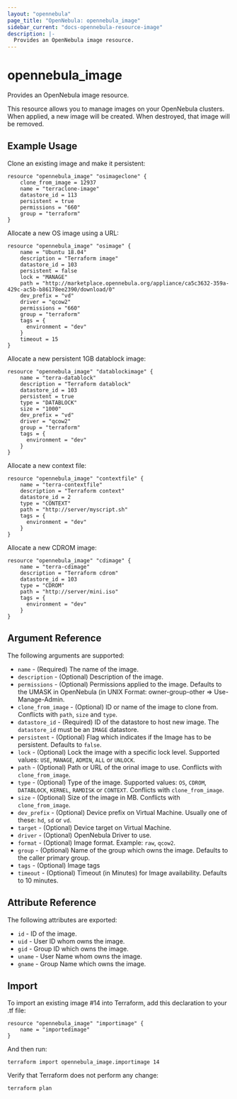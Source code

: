 ```yaml
---
layout: "opennebula"
page_title: "OpenNebula: opennebula_image"
sidebar_current: "docs-opennebula-resource-image"
description: |-
  Provides an OpenNebula image resource.
---
```


# opennebula_image

Provides an OpenNebula image resource.

This resource allows you to manage images on your OpenNebula clusters. When applied,
a new image will be created. When destroyed, that image will be removed.

## Example Usage

Clone an existing image and make it persistent:

```hcl
resource "opennebula_image" "osimageclone" {
    clone_from_image = 12937
    name = "terraclone-image"
    datastore_id = 113
    persistent = true
    permissions = "660"
    group = "terraform"
}
```

Allocate a new OS image using a URL:

```hcl
resource "opennebula_image" "osimage" {
    name = "Ubuntu 18.04"
    description = "Terraform image"
    datastore_id = 103
    persistent = false
    lock = "MANAGE"
    path = "http://marketplace.opennebula.org/appliance/ca5c3632-359a-429c-ac5b-b86178ee2390/download/0"
    dev_prefix = "vd"
    driver = "qcow2"
    permissions = "660"
    group = "terraform"
    tags = {
      environment = "dev"
    }
    timeout = 15
}
```

Allocate a new persistent 1GB datablock image:

```hcl
resource "opennebula_image" "datablockimage" {
    name = "terra-datablock"
    description = "Terraform datablock"
    datastore_id = 103
    persistent = true
    type = "DATABLOCK"
    size = "1000"
    dev_prefix = "vd"
    driver = "qcow2"
    group = "terraform"
    tags = {
      environment = "dev"
    }
}
```

Allocate a new context file:

```hcl
resource "opennebula_image" "contextfile" {
    name = "terra-contextfile"
    description = "Terraform context"
    datastore_id = 2
    type = "CONTEXT"
    path = "http://server/myscript.sh"
    tags = {
      environment = "dev"
    }
}
```

Allocate a new CDROM image:

```hcl
resource "opennebula_image" "cdimage" {
    name = "terra-cdimage"
    description = "Terraform cdrom"
    datastore_id = 103
    type = "CDROM"
    path = "http://server/mini.iso"
    tags = {
      environment = "dev"
    }
}
```

## Argument Reference

The following arguments are supported:

* `name` - (Required) The name of the image.
* `description` - (Optional) Description of the image.
* `permissions` - (Optional) Permissions applied to the image. Defaults to the UMASK in OpenNebula (in UNIX Format: owner-group-other => Use-Manage-Admin.
* `clone_from_image` - (Optional) ID or name of the image to clone from. Conflicts with `path`, `size` and `type`.
* `datastore_id` - (Required) ID of the datastore to host new image. The `datastore_id` must be an `IMAGE` datastore.
* `persistent` - (Optional) Flag which indicates if the Image has to be persistent. Defaults to `false`.
* `lock` - (Optional) Lock the image with a specific lock level. Supported values: `USE`, `MANAGE`, `ADMIN`, `ALL` or `UNLOCK`.
* `path` - (Optional) Path or URL of the orinal image to use. Conflicts with `clone_from_image`.
* `type` - (Optional) Type of the image. Supported values: `OS`, `CDROM`, `DATABLOCK`, `KERNEL`, `RAMDISK` or `CONTEXT`. Conflicts with `clone_from_image`.
* `size` - (Optional) Size of the image in MB. Conflicts with `clone_from_image`.
* `dev_prefix` - (Optional) Device prefix on Virtual Machine. Usually one of these: `hd`, `sd` or `vd`.
* `target` - (Optional) Device target on Virtual Machine.
* `driver` - (Optional) OpenNebula Driver to use.
* `format` - (Optional) Image format. Example: `raw`, `qcow2`.
* `group` - (Optional) Name of the group which owns the image. Defaults to the caller primary group.
* `tags` - (Optional) Image tags
* `timeout` - (Optional) Timeout (in Minutes) for Image availability. Defaults to 10 minutes.


## Attribute Reference

The following attributes are exported:
* `id` - ID of the image.
* `uid` - User ID whom owns the image.
* `gid` - Group ID which owns the image.
* `uname` - User Name whom owns the image.
* `gname` - Group Name which owns the image.

## Import

To import an existing image #14 into Terraform, add this declaration to your .tf file:

```hcl
resource "opennebula_image" "importimage" {
    name = "importedimage"
}
```

And then run:

```
terraform import opennebula_image.importimage 14
```

Verify that Terraform does not perform any change:

```
terraform plan
```
